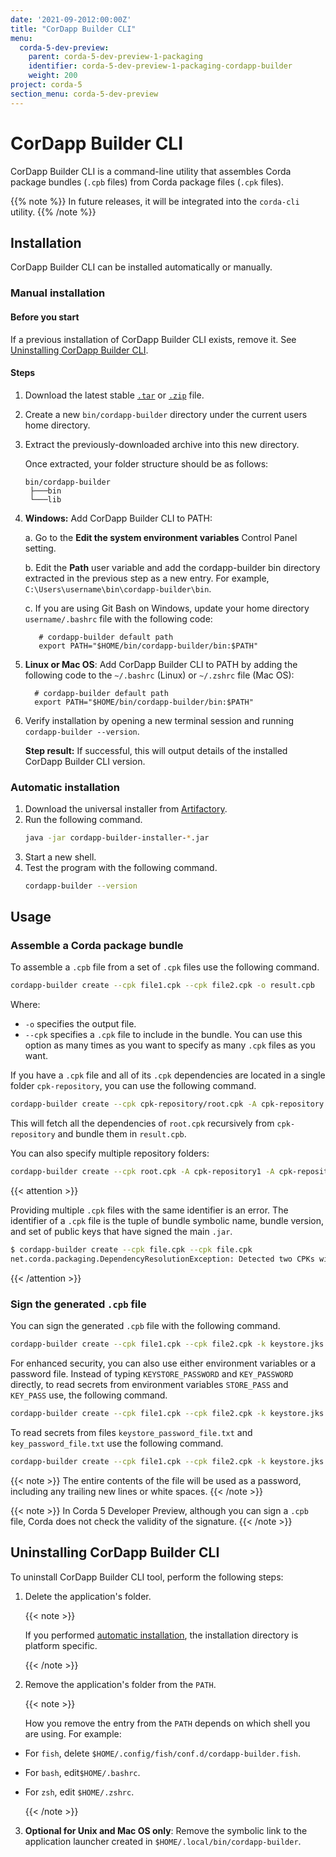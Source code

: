```yaml
---
date: '2021-09-2012:00:00Z'
title: "CorDapp Builder CLI"
menu:
  corda-5-dev-preview:
    parent: corda-5-dev-preview-1-packaging
    identifier: corda-5-dev-preview-1-packaging-cordapp-builder
    weight: 200
project: corda-5
section_menu: corda-5-dev-preview
---
```


# CorDapp Builder CLI

CorDapp Builder CLI is a command-line utility that assembles Corda package bundles (`.cpb` files) from Corda package files (`.cpk` files).

{{% note %}}
In future releases, it will be integrated into the `corda-cli` utility.
{{% /note %}}

## Installation

CorDapp Builder CLI can be installed automatically or manually.

### Manual installation

#### Before you start

If a previous installation of CorDapp Builder CLI exists, remove it. See [Uninstalling CorDapp Builder CLI](#deleting-cordapp-builder-cli).

#### Steps

1. Download the latest stable <a href="https://download.corda.net/cordapp-builder/5.0.0-DevPreview/cordapp-builder.tar">`.tar`</a> or <a href="https://download.corda.net/cordapp-builder/5.0.0-DevPreview/cordapp-builder.zip">`.zip`</a> file.

2. Create a new `bin/cordapp-builder` directory under the current users home directory.

3. Extract the previously-downloaded archive into this new directory.

   Once extracted, your folder structure should be as follows:

     ```text
     bin/cordapp-builder
      ├───bin
      └───lib
      ```
4. **Windows:** Add CorDapp Builder CLI to PATH:

   a. Go to the **Edit the system environment variables** Control Panel setting.

   b. Edit the **Path** user variable and add the cordapp-builder bin directory extracted in the previous step as a new entry. For example, `C:\Users\username\bin\cordapp-builder\bin`.

   c. If you are using Git Bash on Windows, update your home directory `username/.bashrc` file with the following code:

   ```shell
      # cordapp-builder default path
      export PATH="$HOME/bin/cordapp-builder/bin:$PATH"
   ```

5. **Linux or Mac OS**: Add CorDapp Builder CLI to PATH by adding the following code to the `~/.bashrc` (Linux) or `~/.zshrc` file (Mac OS):

    ```shell
      # cordapp-builder default path
      export PATH="$HOME/bin/cordapp-builder/bin:$PATH"
    ```

6. Verify installation by opening a new terminal session and running `cordapp-builder --version`.

   **Step result:** If successful, this will output details of the installed CorDapp Builder CLI version.


### Automatic installation

1. Download the universal installer from [Artifactory](https://software.r3.com/artifactory/corda-os-maven-stable/net/corda/cordapp-builder/%5BRELEASE%5D/cordapp-builder-%5BRELEASE%5D-installer.jar).
2. Run the following command.
    ```bash
    java -jar cordapp-builder-installer-*.jar
    ```
3. Start a new shell.
4. Test the program with the following command.
    ```bash
    cordapp-builder --version
    ```

## Usage

### Assemble a Corda package bundle

To assemble a `.cpb` file from a set of `.cpk` files use the following command.

```bash
cordapp-builder create --cpk file1.cpk --cpk file2.cpk -o result.cpb
```

Where:
* `-o` specifies the output file.
* `--cpk` specifies a `.cpk` file to include in the bundle. You can use this option as many times as you want to specify as many `.cpk` files as you want.

If you have a `.cpk` file and all of its `.cpk` dependencies are located in a single folder `cpk-repository`, you can use the following command.

```bash
cordapp-builder create --cpk cpk-repository/root.cpk -A cpk-repository -o result.cpb
```

This will fetch all the dependencies of `root.cpk` recursively from `cpk-repository` and bundle them in `result.cpb`.

You can also specify multiple repository folders:

```bash
cordapp-builder create --cpk root.cpk -A cpk-repository1 -A cpk-repository2 -o result.cpb
```

{{< attention >}}

Providing multiple `.cpk` files with the same identifier is an error. The identifier of a `.cpk` file is the tuple of bundle symbolic name, bundle version, and set of public keys that have signed the main `.jar`.

```bash
$ cordapp-builder create --cpk file.cpk --cpk file.cpk
net.corda.packaging.DependencyResolutionException: Detected two CPKs with the same identifier Identifier(symbolicName=contracts, version=1.0, signers=[]): './file.cpk' and './file.cpk'
```

{{< /attention >}}


### Sign the generated `.cpb` file

You can sign the generated `.cpb` file with the following command.

```bash
cordapp-builder create --cpk file1.cpk --cpk file2.cpk -k keystore.jks -a key-alias -p KEYSTORE_PASSWORD -P KEY_PASSWORD -o file.cpb
```

For enhanced security, you can also use either environment variables or a password file. Instead of typing `KEYSTORE_PASSWORD` and `KEY_PASSWORD` directly, to read secrets from environment variables `STORE_PASS` and `KEY_PASS` use, the following command.

```bash
cordapp-builder create --cpk file1.cpk --cpk file2.cpk -k keystore.jks -a key-alias -p:env STORE_PASS -P:env KEY_PASS -o file.cpb
```

To read secrets from files `keystore_password_file.txt` and `key_password_file.txt` use the following command.

```bash
cordapp-builder create --cpk file1.cpk --cpk file2.cpk -k keystore.jks -a key-alias -p:file keystore_password_file.txt -P:file key_password_file.txt -o file.cpb
```

{{< note >}}
The entire contents of the file will be used as a password, including any trailing new lines or white spaces.
{{< /note >}}

{{< note >}}
In Corda 5 Developer Preview, although you can sign a `.cpb` file, Corda does not check the validity of the signature.
{{< /note >}}

## Uninstalling CorDapp Builder CLI

To uninstall CorDapp Builder CLI tool, perform the following steps:

1. Delete the application's folder.

   {{< note >}}

   If you performed [automatic installation](#automatic-installation), the installation directory is platform specific.

   {{< /note >}}

2. Remove the application's folder from the `PATH`.

   {{< note >}}

   How you remove the entry from the `PATH` depends on which shell you are using. For example:

* For `fish`, delete `$HOME/.config/fish/conf.d/cordapp-builder.fish`.
* For `bash`, edit`$HOME/.bashrc`.
* For `zsh`, edit `$HOME/.zshrc`.

   {{< /note >}}

3. **Optional for Unix and Mac OS only**: Remove the symbolic link to the application launcher created in `$HOME/.local/bin/cordapp-builder`.
